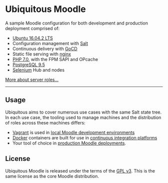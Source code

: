 # Ubiquitous Moodle

A sample Moodle configuration for both development and production deployment comprised of:

* [Ubuntu 16.04.2 LTS](https://www.ubuntu.com/)
* Configuration management with [Salt](https://docs.saltstack.com/en/getstarted/)
* Continuous delivery with [GoCD](https://www.gocd.io/)
* Static file serving with [nginx](http://nginx.org/)
* [PHP 7.0](http://php.net/), with the FPM SAPI and OPcache
* [PostgreSQL 9.5](http://www.postgresql.org/)
* [Selenium](http://www.seleniumhq.org/) Hub and nodes

[More about server roles...](docs/roles.md)

* * *

## Usage

Ubiquitous aims to cover numerous use cases with the same Salt state tree. In each use case, the tooling used to manage machines and the distribution of roles across these machines differs:

* [Vagrant](https://www.vagrantup.com/) is used in [local Moodle development environments](docs/using/in-development.md)
* [Docker](https://www.docker.com/) containers are built for use in [continuous integration platforms](docs/using/in-test.md)
* Your tool of choice in [production Moodle deployments](docs/using/in-production.md).

## License

Ubiquitous Moodle is released under the terms of the [GPL v3](LICENSE.md). This is the same license as the core Moodle distribution.

